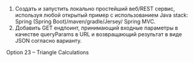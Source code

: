 1. Создать и запустить локально простейший веб/REST сервис, используя любой открытый
пример с использованием Java stack: Spring (Spring Boot)/maven/gradle/Jersey/ Spring MVC. 
2. Добавить GET ендпоинт, принимающий входные параметры в качестве queryParams в URL и
возвращающий результат в виде JSON согласно варианту. 

Option 23 – Triangle Calculations
